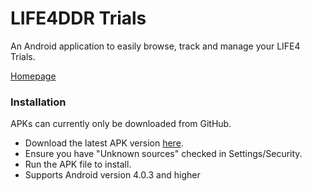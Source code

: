 # LIFE4DDR Trials
An Android application to easily browse, track and manage your LIFE4 Trials.

[Homepage](http://life4ddr.com)

### Installation
APKs can currently only be downloaded from GitHub.
- Download the latest APK version [here](https://github.com/PerrigoGames/Life4DDR-Trials/releases/download/0.3/Life4Trials_0_3.apk).
- Ensure you have "Unknown sources" checked in Settings/Security.
- Run the APK file to install.
- Supports Android version 4.0.3 and higher

